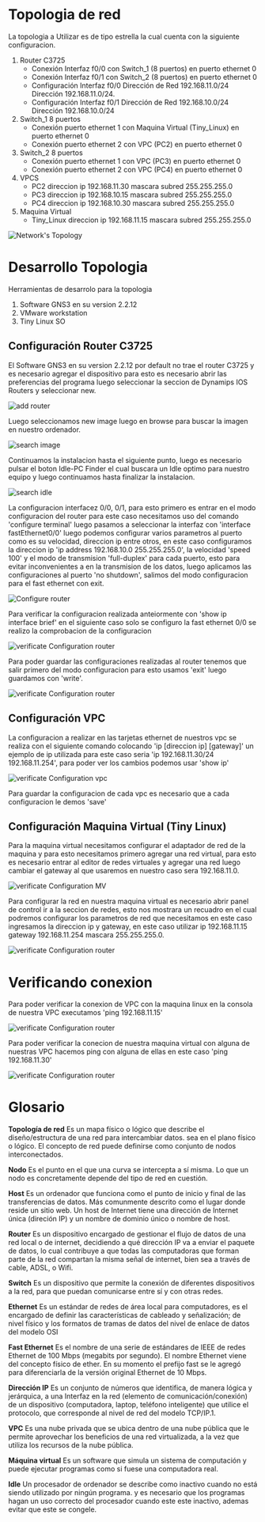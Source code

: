 # Topologia de red
La topologia a Utilizar es de tipo estrella la cual cuenta con la siguiente configuracion.

1. Router C3725
   - Conexión Interfaz f0/0 con Switch_1 (8 puertos) en puerto ethernet 0
   - Conexión Interfaz f0/1 con Switch_2 (8 puertos) en puerto ethernet 0
   - Configuración Interfaz f0/0 Dirección de Red 192.168.11.0/24 Dirección 192.168.11.0/24.
   - Configuración Interfaz f0/1 Dirección de Red 192.168.10.0/24 Dirección 192.168.10.0/24
2. Switch_1 8 puertos
   - Conexión puerto ethernet 1 con Maquina Virtual (Tiny_Linux) en puerto ethernet 0
   - Conexión puerto ethernet 2 con VPC (PC2) en puerto ethernet 0
3. Switch_2 8 puertos
   - Conexión puerto ethernet 1 con VPC (PC3) en puerto ethernet 0
   - Conexión puerto ethernet 2 con VPC (PC4) en puerto ethernet 0
4. VPCS
   - PC2 direccion ip 192.168.11.30 mascara subred 255.255.255.0
   - PC3 direccion ip 192.168.10.15 mascara subred 255.255.255.0
   - PC4 direccion ip 192.168.10.30 mascara subred 255.255.255.0
4. Maquina Virtual
   - Tiny_Linux direccion ip 192.168.11.15 mascara subred 255.255.255.0
   

![Network's Topology](Images/topologia.PNG?raw=true "Title")

# Desarrollo Topologia
Herramientas de desarrolo para la topologia
1. Software GNS3 en su version 2.2.12
2. VMware workstation
3. Tiny Linux SO

## Configuración Router C3725
El Software GNS3 en su version 2.2.12 por default no trae el router C3725 y es necesario agregar el dispositivo para esto es necesario abrir las preferencias del programa luego seleccionar la seccion de Dynamips IOS Routers y seleccionar new.


![add router](Images/preferences.PNG?raw=true "Title")


Luego seleccionamos new image luego en browse para buscar la imagen en nuestro ordenador.


![search image](Images/selectimage.PNG?raw=true "Title")


Continuamos la instalacion hasta el siguiente punto, luego es necesario pulsar el boton Idle-PC Finder el cual buscara un Idle optimo para nuestro equipo y luego continuamos hasta finalizar la instalacion.


![search idle](Images/Idlepc.PNG?raw=true "Title")


La configuracion interfacez 0/0, 0/1, para esto primero es entrar en el modo configuracion del router para este caso necesitamos uso del comando 'configure terminal' luego pasamos a seleccionar la interfaz con 'interface fastEthernet0/0' luego podemos configurar varios parametros al puerto como es su velocidad, direccion ip entre otros, en este caso configuramos la direccion ip 'ip address 192.168.10.0 255.255.255.0', la velocidad 'speed 100' y el modo de transmision 'full-duplex' para cada puerto, esto para evitar inconvenientes a en la transmision de los datos, luego aplicamos las configuraciones al puerto 'no shutdown', salimos del modo configuracion para el fast ethernet con exit.


![Configure router](Images/conf_router.PNG?raw=true "Title")


Para verificar la configuracion realizada anteiormente con 'show ip interface brief' en el siguiente caso solo se configuro la fast ethernet 0/0 se realizo la comprobacion de la configuracion


![verificate Configuration router](Images/ethernetconfig.PNG?raw=true "Title")


Para poder guardar las configuraciones realizadas al router tenemos que salir primero del modo configuracion para esto usamos 'exit' luego guardamos con 'write'.


![verificate Configuration router](Images/saveConfigRouter.PNG?raw=true "Title")


## Configuración VPC
La configuracion a realizar en las tarjetas ethernet de nuestros vpc se realiza con el siguiente comando colocando 'ip [direccion ip] [gateway]' un ejemplo de ip utilizada para este caso seria 'ip 192.168.11.30/24 192.168.11.254', para poder ver los cambios podemos usar 'show ip'


![verificate Configuration vpc](Images/vpcconfigure.PNG?raw=true "Title")


Para guardar la configuracion de cada vpc es necesario que a cada configuracion le demos 'save'


## Configuración Maquina Virtual (Tiny Linux)
Para la maquina virtual necesitamos configurar el adaptador de red de la maquina y para esto necesitamos primero agregar una red virtual, para esto es necesario entrar al editor de redes virtuales y agregar una red luego cambiar el gateway al que usaremos en nuestro caso sera 192.168.11.0.


![verificate Configuration MV](Images/vnet.PNG?raw=true "Title")


Para configurar la red en nuestra maquina virtual es necesario abrir panel de control ir a la seccion de redes, esto nos mostrara un recuadro en el cual podremos configurar los parametros de red que necesitamos en este caso ingresamos la direccion ip y gateway, en este caso utilizar ip 192.168.11.15  gateway 192.168.11.254 mascara 255.255.255.0.


![verificate Configuration router](Images/tiny_linux.PNG?raw=true "Title")

# Verificando conexion
Para poder verificar la conexion de VPC con la maquina linux en la consola de nuestra VPC executamos 'ping 192.168.11.15'

![verificate Configuration router](Images/pingtolinux.PNG?raw=true "Title")

Para poder verificar la conecion de nuestra maquina virtual con alguna de nuestras VPC hacemos ping con alguna de ellas en este caso 'ping 192.168.11.30'

![verificate Configuration router](Images/ping.PNG?raw=true "Title")

# Glosario
**Topología de red**
Es un mapa físico o lógico que describe el diseño/estructura de una red para intercambiar datos. sea en el plano físico o lógico. El concepto de red puede definirse como conjunto de nodos interconectados. 

**Nodo**
Es el punto en el que una curva se intercepta a sí misma. Lo que un nodo es concretamente depende del tipo de red en cuestión.

**Host**
Es un ordenador que funciona como el punto de inicio y final de las transferencias de datos. Más comunmente descrito como el lugar donde reside un sitio web. Un host de Internet tiene una dirección de Internet única (direción IP) y un nombre de dominio único o nombre de host.

**Router**
Es un dispositivo encargado de gestionar el flujo de datos de una red local o de internet, decidiendo a qué dirección IP va a enviar el paquete de datos, lo cual contribuye a que todas las computadoras que forman parte de la red compartan la misma señal de internet, bien sea a través de cable, ADSL, o Wifi.

**Switch**
Es un dispositivo que permite la conexión de diferentes dispositivos a la red, para que puedan comunicarse entre sí y con otras redes.

**Ethernet**
Es un estándar de redes de área local para computadores, es el encargado de definir las características de cableado y señalización; de nivel físico y los formatos de tramas de datos del nivel de enlace de datos del modelo OSI

**Fast Ethernet**
Es el nombre de una serie de estándares de IEEE de redes Ethernet de 100 Mbps (megabits por segundo). El nombre Ethernet viene del concepto físico de ether. En su momento el prefijo fast se le agregó para diferenciarla de la versión original Ethernet de 10 Mbps.

**Dirección IP**
Es un conjunto de números que identifica, de manera lógica y jerárquica, a una Interfaz en la red (elemento de comunicación/conexión) de un dispositivo (computadora, laptop, teléfono inteligente) que utilice el protocolo, que corresponde al nivel de red del modelo TCP/IP.1.

**VPC**
Es una nube privada que se ubica dentro de una nube pública que le permite aprovechar los beneficios de una red virtualizada, a la vez que utiliza los recursos de la nube pública.

**Máquina virtual**
Es un software que simula un sistema de computación y puede ejecutar programas como si fuese una computadora real.

**Idle**
Un procesador de ordenador se describe como inactivo cuando no está siendo utilizado por ningún programa. y es necesario que los programas hagan un uso correcto del procesador cuando este este inactivo, ademas evitar que este se congele.
